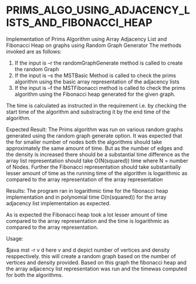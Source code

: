 PRIMS_ALGO_USING_ADJACENCY_LISTS_AND_FIBONACCI_HEAP
===================================================

Implementation of Prims Algorithm using Array Adjacency List and Fibonacci Heap on graphs using Random Graph Generator
The methods invoked are as follows:
1)	If the input is –r  the randomGraphGenerate method is called to create the random Graph
2)	If the input is –s the MSTBasic Method is called to check the prims algorithm using the basic array representation of the adjacency lists
3)	If the input is –f the MSTFibonacci method is called to check the prims algorithm using the Fibonacci heap generated for the given graph.

The time is calculated as instructed in the requirement i.e. by checking the start time of the algorithm and substracting it by the end time of the algorithm.

Expected Result:
The Prims algorithm was run on various random graphs generated using the random graph generate option. It was expected that the for smaller number of nodes both the algorithms should take approximately the same amount of time. But as the number of edges and the density is increased there should be a substantial time difference as the array list representation should take O(N(squared)) time where N = number of Nodes. Further the Fibonacci representation should take substantially lesser amount of time as the running time of the algorithm is logarithmic as compared to the array representation of the array representation

Results:
The program ran in logarithmic time for the fibonacci heap implementation and in polynomial time O(n(squared)) for the array adjacency list implementation as expected.
 

As is expected the Fibonacci heap took a lot lesser amount of time compared to the array representation and the time is logarithmic as compared to the array representation.

Usage:

$java mst -r v d
here v and d depict number of vertices and density resppectively. this will create a random graph based on the number of vertices and density provided. Based on this graph the fibonacci heap and the array adjacency list representation was run and the timewas computed for both the algorithms.
